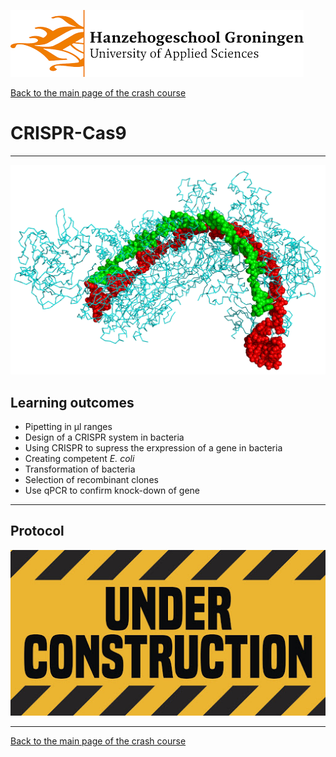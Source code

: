![Hanze](../hanze/hanze.png)

[Back to the main page of the crash course](../index.html)

# CRISPR-Cas9

---

![Pic](./pics/impression.png)

## Learning outcomes
- Pipetting in μl ranges
- Design of a CRISPR system in bacteria
- Using CRISPR to supress the erxpression of a gene in bacteria
- Creating competent *E. coli*
- Transformation of bacteria
- Selection of recombinant clones
- Use qPCR to confirm knock-down of gene

---
## Protocol

![Under construction](./pics/under_construction.jpg)


--- 

[Back to the main page of the crash course](../index.html)